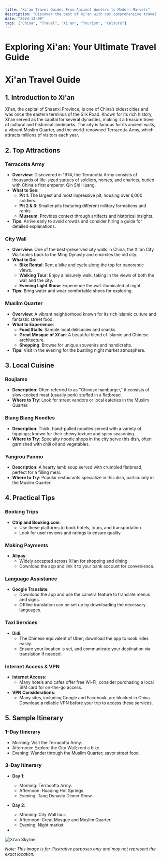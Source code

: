 ```yaml
---
title: "Xi'an Travel Guide: From Ancient Wonders to Modern Marvels"
description: "Discover the best of Xi'an with our comprehensive travel guide. Explore top attractions, savor local cuisine, and get insider tips for an unforgettable Chinese adventure."
date: "2024-12-09"
tags: ["China", "Travel", "Xi'an", "Tourism", "Culture"]
---
```


# Exploring Xi'an: Your Ultimate Travel Guide

# Xi'an Travel Guide

## 1. Introduction to Xi'an
Xi'an, the capital of Shaanxi Province, is one of China’s oldest cities and was once the eastern terminus of the Silk Road. Known for its rich history, Xi'an served as the capital for several dynasties, making it a treasure trove of cultural and historical landmarks. The city is famous for its ancient walls, a vibrant Muslim Quarter, and the world-renowned Terracotta Army, which attracts millions of visitors each year.

## 2. Top Attractions

### Terracotta Army
- **Overview**: Discovered in 1974, the Terracotta Army consists of thousands of life-sized statues of soldiers, horses, and chariots, buried with China's first emperor, Qin Shi Huang.
- **What to See**: 
  - **Pit 1**: The largest and most impressive pit, housing over 6,000 soldiers.
  - **Pit 2 & 3**: Smaller pits featuring different military formations and ranks.
  - **Museum**: Provides context through artifacts and historical insights.
- **Tips**: Arrive early to avoid crowds and consider hiring a guide for detailed explanations.

### City Wall
- **Overview**: One of the best-preserved city walls in China, the Xi'an City Wall dates back to the Ming Dynasty and encircles the old city.
- **What to Do**: 
  - **Bike Rental**: Rent a bike and cycle along the top for panoramic views.
  - **Walking Tour**: Enjoy a leisurely walk, taking in the views of both the wall and the city.
  - **Evening Light Show**: Experience the wall illuminated at night.
- **Tips**: Bring water and wear comfortable shoes for exploring.

### Muslim Quarter
- **Overview**: A vibrant neighborhood known for its rich Islamic culture and fantastic street food.
- **What to Experience**: 
  - **Food Stalls**: Sample local delicacies and snacks.
  - **Great Mosque of Xi'an**: A beautiful blend of Islamic and Chinese architecture.
  - **Shopping**: Browse for unique souvenirs and handicrafts.
- **Tips**: Visit in the evening for the bustling night market atmosphere.

## 3. Local Cuisine

### Roujiamo
- **Description**: Often referred to as "Chinese hamburger," it consists of slow-cooked meat (usually pork) stuffed in a flatbread.
- **Where to Try**: Look for street vendors or local eateries in the Muslim Quarter.

### Biang Biang Noodles
- **Description**: Thick, hand-pulled noodles served with a variety of toppings; known for their chewy texture and spicy seasoning.
- **Where to Try**: Specialty noodle shops in the city serve this dish, often garnished with chili oil and vegetables.

### Yangrou Paomo
- **Description**: A hearty lamb soup served with crumbled flatbread, perfect for a filling meal.
- **Where to Try**: Popular restaurants specialize in this dish, particularly in the Muslim Quarter.

## 4. Practical Tips

### Booking Trips
- **Ctrip and Booking.com**: 
  - Use these platforms to book hotels, tours, and transportation. 
  - Look for user reviews and ratings to ensure quality.

### Making Payments
- **Alipay**: 
  - Widely accepted across Xi'an for shopping and dining.
  - Download the app and link it to your bank account for convenience.

### Language Assistance
- **Google Translate**: 
  - Download the app and use the camera feature to translate menus and signs.
  - Offline translation can be set up by downloading the necessary languages.

### Taxi Services
- **Didi**: 
  - The Chinese equivalent of Uber; download the app to book rides easily.
  - Ensure your location is set, and communicate your destination via translation if needed.

### Internet Access & VPN
- **Internet Access**: 
  - Many hotels and cafes offer free Wi-Fi; consider purchasing a local SIM card for on-the-go access.
- **VPN Considerations**: 
  - Many sites, including Google and Facebook, are blocked in China. Download a reliable VPN before your trip to access these services.

## 5. Sample Itinerary

### 1-Day Itinerary
- Morning: Visit the Terracotta Army.
- Afternoon: Explore the City Wall; rent a bike.
- Evening: Wander through the Muslim Quarter; savor street food.

### 3-Day Itinerary
- **Day 1**: 
  - Morning: Terracotta Army.
  - Afternoon: Huaqing Hot Springs.
  - Evening: Tang Dynasty Dinner Show.
  
- **Day 2**: 
  - Morning: City Wall tour.
  - Afternoon: Great Mosque and Muslim Quarter.
  - Evening: Night market.

-

<img src="https://source.unsplash.com/1600x900/?Xi'an,cityscape" alt="Xi'an Skyline" loading="lazy">

*Note: This image is for illustrative purposes only and may not represent the exact location.*

